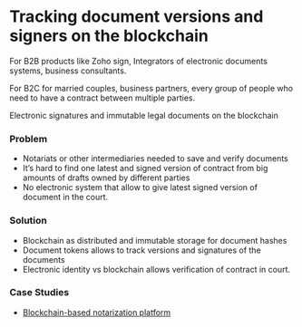 # Tracking document versions and signers on the blockchain

For B2B products like Zoho sign, Integrators of electronic documents systems, business consultants.

For B2C for married couples, business partners, every group of people who need to have a contract between multiple parties.

Electronic signatures and immutable legal documents on the blockchain

### Problem

* Notariats or other intermediaries needed to save and verify documents 
* It’s hard to find one latest and signed version of contract from big amounts of drafts owned by different parties
* No electronic system that allow to give latest signed version of document in the court. 

### Solution

* Blockchain as distributed and immutable storage for document hashes
* Document tokens allows to track versions and signatures of the documents
* Electronic identity vs blockchain allows verification of contract in court. 

### Case Studies

* [Blockchain-based notarization platform](../case-studies/smart-documents.md)

